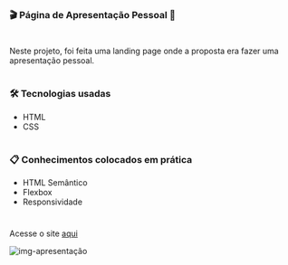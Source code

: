 ### 🎬 Página de Apresentação Pessoal 👩

#
Neste projeto, foi feita uma landing page onde a proposta era fazer uma apresentação pessoal. 
#
### 🛠️ Tecnologias usadas

- HTML
- CSS

 #

 ### 📋 Conhecimentos colocados em prática
 
- HTML Semântico
- Flexbox
- Responsividade

#

Acesse o site [aqui](https://anacamorims.github.io/desafio-1-frontend-fusion/)

![img-apresentação](https://github.com/anacamorims/desafio-1-frontend-fusion/assets/132526900/6e3c0aab-00e9-4238-997a-d478f1a09a7f)


